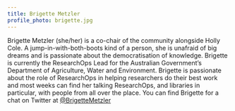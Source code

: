 ```yaml
---
title: Brigette Metzler
profile_photo: brigette.jpg
---
```

Brigette Metzler (she/her) is a co-chair of the community alongside Holly Cole. A jump-in-with-both-boots kind of a person, she is unafraid of big dreams and is passionate about the democratisation of knowledge. Brigette is currently the ResearchOps Lead for the Australian Government’s Department of Agriculture, Water and Environment. Brigette is passionate about the role of ResearchOps in helping researchers do their best work and most weeks can find her talking ResearchOps, and libraries in particular, with people from all over the place. You can find Brigette for a chat on Twitter at <a href="https://twitter.com/BrigetteMetzler">@BrigetteMetzler</a>
